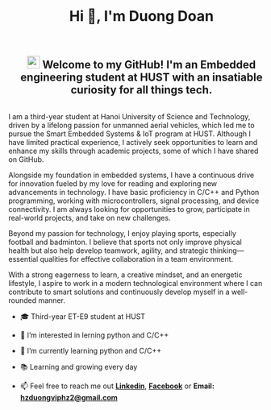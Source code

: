 <div id="user-content-toc">
  <ul align="center">
    <summary><h1 style="display: inline-block">Hi 👋, I'm Duong Doan</h1></summary>
  </ul>
</div>
<div id="user-content-toc">
  <ul align="center">
    <summary><h2 style="display: inline-block"><img src="https://media2.giphy.com/media/QssGEmpkyEOhBCb7e1/giphy.gif?cid=ecf05e47a0n3gi1bfqntqmob8g9aid1oyj2wr3ds3mg700bl&rid=giphy.gif" width ="25"> Welcome to my GitHub! I'm an Embedded engineering student at HUST with an insatiable curiosity for all things tech.</h2></summary>
  </ul>
</div>
  I am a third-year student at Hanoi University of Science and Technology, driven by a lifelong passion for unmanned aerial vehicles, which led me to pursue the Smart Embedded Systems & IoT program at HUST. Although I have limited practical experience, I actively seek opportunities to learn and enhance my skills through academic projects, some of which I have shared on GitHub.

Alongside my foundation in embedded systems, I have a continuous drive for innovation fueled by my love for reading and exploring new advancements in technology. I have basic proficiency in C/C++ and Python programming, working with microcontrollers, signal processing, and device connectivity. I am always looking for opportunities to grow, participate in real-world projects, and take on new challenges.

Beyond my passion for technology, I enjoy playing sports, especially football and badminton. I believe that sports not only improve physical health but also help develop teamwork, agility, and strategic thinking—essential qualities for effective collaboration in a team environment.

With a strong eagerness to learn, a creative mindset, and an energetic lifestyle, I aspire to work in a modern technological environment where I can contribute to smart solutions and continuously develop myself in a well-rounded manner.
- 🎓 Third-year ET-E9 student at HUST
  
- 👀 I’m interested in lerning python and C/C++
  
- 🌱 I’m currently learning python and C/C++
  
- 📚 Learning and growing every day

- 📫 Feel free to reach me out **[Linkedin](https://www.linkedin.com/in/duongdoan24/)**, **[Facebook](https://www.facebook.com/dz2oo4)** or **Email: hzduongviphz2@gmail.com**

<!---
duongdoandanghoc/duongdoandanghoc is a ✨ special ✨ repository because its `README.md` (this file) appears on your GitHub profile.
You can click the Preview link to take a look at your changes.
--->
